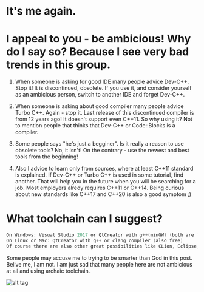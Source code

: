 # It's me again.
# I appeal to you - be ambicious! Why do I say so? Because I see very bad trends in this group.

1. When someone is asking for good IDE many people advice Dev-C++. Stop it! It is discontinued, obsolete. If you use it, and consider yourself as an ambicious person, switch to another IDE and forget Dev-C++.

2. When someone is asking about good compiler many people advice Turbo C++. Again - stop it. Last release of this discontinued compiler is from 12 years ago! It doesn't support even C++11. So why using it? Not to mention people that thinks that Dev-C++ or Code::Blocks is a compiler.

3. Some people says "he's just a begginer". Is it really a reason to use obsolete tools? No, it isn't! On the contrary - use the newest and best tools from the beginning!

4. Also I advice to learn only from sources, where at least C++11 standard is explained. If Dev-C++ or Turbo C++ is used in some tutorial, find another. That will help you in the future when you will be searching for a job. Most employers alredy requires C++11 or C++14. Being curious about new standards like C++17 and C++20 is also a good symptom ;)

# What toolchain can I suggest?
```c
On Windows: Visual Studio 2017 or QtCreator with g++(minGW) (both are free)
On Linux or Mac: QtCreator with g++ or clang compiler (also free)
Of course there are also other great possibilities like CLion, Eclipse, NetBeans, KDevelop or even Code::Blocks.
```

Some people may accuse me to trying to be smarter than God in this post. Belive me, I am not. I am just sad that many people here are not ambicious at all and using archaic toolchain.



![alt tag](https://imgur.com/a/HtC4lDD "Description goes here")
